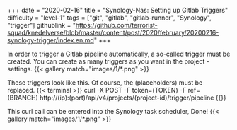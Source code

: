 +++
date = "2020-02-16"
title = "Synology-Nas: Setting up Gitlab Triggers"
difficulty = "level-1"
tags = ["git", "gitlab", "gitlab-runner", "Synology", "trigger"]
githublink = "https://github.com/terrorist-squad/knedelverse/blob/master/content/post/2020/february/20200216-synology-trigger/index.en.md"
+++

In order to trigger a Gitlab pipeline automatically, a so-called trigger must be created. You can create as many triggers as you want in the project - settings.
{{< gallery match="images/1/*.png" >}}

These triggers look like this. Of course, the (placeholders) must be replaced.
{{< terminal >}}
curl -X POST -F token=(TOKEN) -F ref=(BRANCH) http://(ip):(port)/api/v4/projects/(project-id)/trigger/pipeline
{{</terminal >}}

This curl call can be entered into the Synology task scheduler, Done!
{{< gallery match="images/1/*.png" >}}
